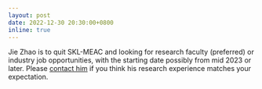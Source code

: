 ```yaml
---
layout: post
date: 2022-12-30 20:30:00+0800
inline: true
---
```


Jie Zhao is to quit SKL-MEAC and looking for research faculty (preferred) or industry job opportunities, with the starting date possibly from mid 2023 or later. Please <a href="mailto:yaozhujiajie@gmail.com">contact him</a> if you think his research experience matches your expectation.
